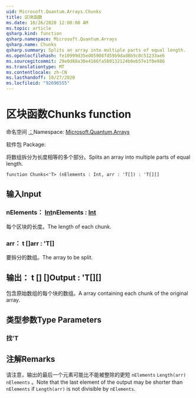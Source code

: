 ```yaml
---
uid: Microsoft.Quantum.Arrays.Chunks
title: 区块函数
ms.date: 10/26/2020 12:00:00 AM
ms.topic: article
qsharp.kind: function
qsharp.namespace: Microsoft.Quantum.Arrays
qsharp.name: Chunks
qsharp.summary: Splits an array into multiple parts of equal length.
ms.openlocfilehash: fe10999d35ed05908fd59b9dad8b5c0c51233ae6
ms.sourcegitcommit: 29e0d88a30e4166fa580132124b0eb57e1f0e986
ms.translationtype: MT
ms.contentlocale: zh-CN
ms.lasthandoff: 10/27/2020
ms.locfileid: "92696555"
---
```

# <a name="chunks-function"></a><span data-ttu-id="3aaaf-102">区块函数</span><span class="sxs-lookup"><span data-stu-id="3aaaf-102">Chunks function</span></span>

<span data-ttu-id="3aaaf-103">命名空间 [：](xref:Microsoft.Quantum.Arrays)</span><span class="sxs-lookup"><span data-stu-id="3aaaf-103">Namespace: [Microsoft.Quantum.Arrays](xref:Microsoft.Quantum.Arrays)</span></span>

<span data-ttu-id="3aaaf-104">软件包 [](https://nuget.org/packages/)</span><span class="sxs-lookup"><span data-stu-id="3aaaf-104">Package: [](https://nuget.org/packages/)</span></span>


<span data-ttu-id="3aaaf-105">将数组拆分为长度相等的多个部分。</span><span class="sxs-lookup"><span data-stu-id="3aaaf-105">Splits an array into multiple parts of equal length.</span></span>

```qsharp
function Chunks<'T> (nElements : Int, arr : 'T[]) : 'T[][]
```


## <a name="input"></a><span data-ttu-id="3aaaf-106">输入</span><span class="sxs-lookup"><span data-stu-id="3aaaf-106">Input</span></span>

### <a name="nelements--int"></a><span data-ttu-id="3aaaf-107">nElements： [Int](xref:microsoft.quantum.lang-ref.int)</span><span class="sxs-lookup"><span data-stu-id="3aaaf-107">nElements : [Int](xref:microsoft.quantum.lang-ref.int)</span></span>

<span data-ttu-id="3aaaf-108">每个区块的长度。</span><span class="sxs-lookup"><span data-stu-id="3aaaf-108">The length of each chunk.</span></span>


### <a name="arr--t"></a><span data-ttu-id="3aaaf-109">arr： t []</span><span class="sxs-lookup"><span data-stu-id="3aaaf-109">arr : 'T[]</span></span>

<span data-ttu-id="3aaaf-110">要拆分的数组。</span><span class="sxs-lookup"><span data-stu-id="3aaaf-110">The array to be split.</span></span>



## <a name="output--t"></a><span data-ttu-id="3aaaf-111">输出： t [] []</span><span class="sxs-lookup"><span data-stu-id="3aaaf-111">Output : 'T[][]</span></span>

<span data-ttu-id="3aaaf-112">包含原始数组的每个块的数组。</span><span class="sxs-lookup"><span data-stu-id="3aaaf-112">A array containing each chunk of the original array.</span></span>

## <a name="type-parameters"></a><span data-ttu-id="3aaaf-113">类型参数</span><span class="sxs-lookup"><span data-stu-id="3aaaf-113">Type Parameters</span></span>

### <a name="t"></a><span data-ttu-id="3aaaf-114">找</span><span class="sxs-lookup"><span data-stu-id="3aaaf-114">'T</span></span>



## <a name="remarks"></a><span data-ttu-id="3aaaf-115">注解</span><span class="sxs-lookup"><span data-stu-id="3aaaf-115">Remarks</span></span>

<span data-ttu-id="3aaaf-116">请注意，输出的最后一个元素可能比不能被整除的更短 `nElements` `Length(arr)` `nElements` 。</span><span class="sxs-lookup"><span data-stu-id="3aaaf-116">Note that the last element of the output may be shorter than `nElements` if `Length(arr)` is not divisible by `nElements`.</span></span>